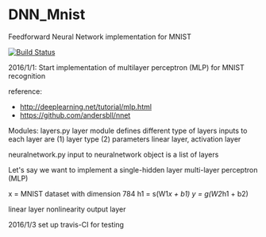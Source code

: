 # DNN_Mnist
Feedforward Neural Network implementation for MNIST

[![Build Status](https://travis-ci.org/cameronphchen/DNN_Mnist.svg?branch=master)](https://travis-ci.org/cameronphchen/DNN_Mnist)

2016/1/1:
Start implementation of multilayer perceptron (MLP) for MNIST recognition

reference:
- http://deeplearning.net/tutorial/mlp.html
- https://github.com/andersbll/nnet

Modules:
layers.py
    layer module defines different type of layers
    inputs to each layer are (1) layer type (2) parameters
    linear layer, activation layer

neuralnetwork.py
    input to neuralnetwork object is a list of layers


Let's say we want to implement a single-hidden layer multi-layer perceptron (MLP)


x = MNIST dataset with dimension 784
h1 = s(W1*x  + b1)
y  = g(W2*h1 + b2)

linear layer
nonlinearity
output layer

2016/1/3 
set up travis-CI for testing
